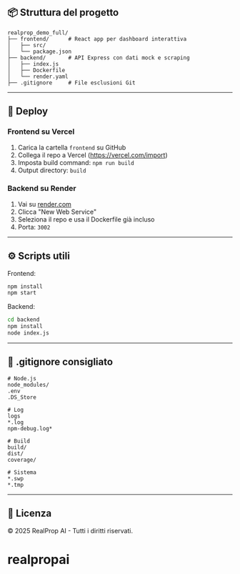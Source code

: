 ## 📦 Struttura del progetto

```
realprop_demo_full/
├── frontend/      # React app per dashboard interattiva
│   ├── src/
│   └── package.json
├── backend/       # API Express con dati mock e scraping
│   ├── index.js
│   ├── Dockerfile
│   └── render.yaml
├── .gitignore     # File esclusioni Git
```

---

## 🚀 Deploy

### Frontend su Vercel
1. Carica la cartella `frontend` su GitHub
2. Collega il repo a Vercel (https://vercel.com/import)
3. Imposta build command: `npm run build`
4. Output directory: `build`

### Backend su Render
1. Vai su [render.com](https://render.com/)
2. Clicca "New Web Service"
3. Seleziona il repo e usa il Dockerfile già incluso
4. Porta: `3002`

---

## ⚙️ Scripts utili
Frontend:
```bash
npm install
npm start
```
Backend:
```bash
cd backend
npm install
node index.js
```

---

## 📂 .gitignore consigliato
```
# Node.js
node_modules/
.env
.DS_Store

# Log
logs
*.log
npm-debug.log*

# Build
build/
dist/
coverage/

# Sistema
*.swp
*.tmp
```

---

## 📄 Licenza
© 2025 RealProp AI - Tutti i diritti riservati.
# realpropai
